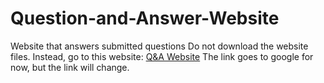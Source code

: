 # Question-and-Answer-Website
Website that answers submitted questions
Do not download the website files. Instead, go to this website: [Q&A Website](www.google.com)
The link goes to google for now, but the link will change.
